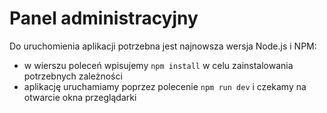 # Panel administracyjny
Do uruchomienia aplikacji potrzebna jest najnowsza wersja Node.js i NPM:
- w wierszu poleceń wpisujemy `npm install` w celu zainstalowania potrzebnych zależności
- aplikację uruchamiamy poprzez polecenie `npm run dev` i czekamy na otwarcie okna przeglądarki
